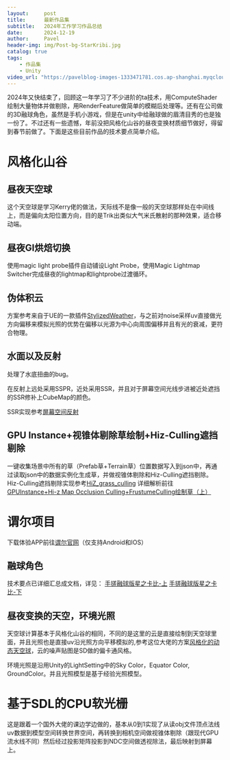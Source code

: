 ```yaml
---
layout:     post
title:      最新作品集
subtitle:   2024年工作学习作品总结
date:       2024-12-19
author:     Pavel
header-img: img/Post-bg-StarKribi.jpg
catalog: true
tags:
    - 作品集
    - Unity
video_url: "https://pavelblog-images-1333471781.cos.ap-shanghai.myqcloud.com/Profolio_H264.mp4"
---
```


2024年又快结束了，回顾这一年学习了不少进阶的ta技术，用ComputeShader绘制大量物体并做剔除，用RenderFeature做简单的模糊后处理等。还有在公司做的3D融球角色，虽然是手机小游戏，但是在unity中给融球做的眉清目秀的也是独一份了。不过还有一些遗憾，年前没把风格化山谷的昼夜变换材质细节做好，得留到春节前做了。下面是这些目前作品的技术要点简单介绍。

# 风格化山谷

## 昼夜天空球

这个天空球是学习Kerry佬的做法，天际线不是像一般的天空球那样处在中间线上，而是偏向太阳位置方向，目的是Trik出类似大气米氏散射的那种效果，适合移动端。

## 昼夜GI烘焙切换

使用magic light probe插件自动铺设Light Probe，使用Magic Lightmap Switcher完成昼夜的lightmap和lightprobe过渡循环。

## 伪体积云

方案参考来自于UE的一款插件[StylizedWeather](https://www.fab.com/listings/21a0542c-d0af-4743-81da-d53b6f18e48d)，与之前对noise采样uv直接做光方向偏移来模拟光照的优势在偏移以光源为中心向周围偏移并且有光的衰减，更符合物理。

## 水面以及反射

处理了水底扭曲的bug。

在反射上远处采用SSPR，近处采用SSR，并且对于屏幕空间光线步进被近处遮挡的SSR修补上CubeMap的颜色。

SSR实现参考[屏幕空间反射](https://zznewclear13.github.io/posts/screen-space-reflection/)

## GPU Instance+视锥体剔除草绘制+Hiz-Culling遮挡剔除

一键收集场景中所有的草（Prefab草+Terrain草）位置数据写入到json中，再通过读取json中的数据实例化生成草，并做视锥体剔除和Hiz-Culling遮挡剔除。
Hiz-Culling遮挡剔除实现参考[HiZ_grass_culling](https://github.com/jackie2009/HiZ_grass_culling)
详细解析前往[GPUInstance+Hi-z Map Occlusion Culling+FrustumeCulling绘制草（上）](https://pavelpeng7.github.io/2024/12/27/GPUInstance+Hi-z-Map-Occlusion-Culling+FrustumeCulling%E7%BB%98%E5%88%B6%E8%8D%89-%E4%B8%8A/)

# 谓尔项目
下载体验APP前往[谓尔官网](https://www.wheretech.com.cn/#slider1)（仅支持Android和IOS）

## 融球角色

技术要点已详细汇总成文档，详见：
[手搓融球版星之卡比-上](https://pavelpeng7.github.io/2023/12/09/手搓融球版星之卡比-上/) 
[手搓融球版星之卡比-下](https://pavelpeng7.github.io/2024/12/09/%E6%89%8B%E6%90%93%E8%9E%8D%E7%90%83%E7%89%88%E6%98%9F%E4%B9%8B%E5%8D%A1%E6%AF%94-%E4%B8%8B/)


## 昼夜变换的天空，环境光照

天空球计算基本于风格化山谷的相同，不同的是这里的云是直接绘制到天空球里面，并且光照也是直接uv沿光照方向平移模拟的,参考这位大佬的方案[风格化的动态天空球](https://walkingfat.com/%e9%a3%8e%e6%a0%bc%e5%8c%96%e7%9a%84%e5%8a%a8%e6%80%81%e5%a4%a9%e7%a9%ba%e7%90%83/)，云的噪声贴图是SD做的偏卡通风格。

环境光照是沿用Unity的LightSetting中的Sky Color，Equator Color, GroundColor。并且光照模型是基于经验光照模型。

# 基于SDL的CPU软光栅

这是跟着一个国外大佬的课边学边做的，基本从0到1实现了从读obj文件顶点法线uv数据到模型空间转换世界空间，再转换到相机空间做视锥体剔除（跟现代GPU流水线不同）然后经过投影矩阵投影到NDC空间做透视除法，最后映射到屏幕上。
